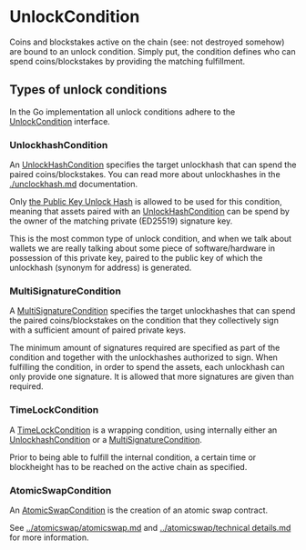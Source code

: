 # UnlockCondition

Coins and blockstakes active on the chain (see: not destroyed somehow) are bound to an unlock condition.
Simply put, the condition defines who can spend coins/blockstakes by providing the matching fulfillment.


## Types of unlock conditions

In the Go implementation all unlock conditions adhere to the [UnlockCondition](https://godoc.org/github.com/threefoldtech/rivine/types#UnlockCondition) interface.

### UnlockhashCondition

An [UnlockHashCondition](https://godoc.org/github.com/threefoldtech/rivine/types#UnlockHashCondition) specifies the target unlockhash that can spend the
paired coins/blockstakes. You can read more about unlockhashes in the [./unclockhash.md](./unlockhash.md) documentation.

Only [the Public Key Unlock Hash](./unlockhash.md#the-public-key-unlock-hash) is allowed to be used for this condition,
meaning that assets paired with an [UnlockHashCondition](https://godoc.org/github.com/threefoldtech/rivine/types#UnlockHashCondition) can be spend by
the owner of the matching private (ED25519) signature key.

This is the most common type of unlock condition, and when we talk about wallets we are really talking about
some piece of software/hardware in possession of this private key, paired to the public key of which the unlockhash (synonym for address) is generated.

### MultiSignatureCondition

A [MultiSignatureCondition](https://godoc.org/github.com/threefoldtech/rivine/types#MultiSignatureCondition) specifies the target unlockhashes that can spend the
paired coins/blockstakes on the condition that they collectively sign with a sufficient amount of paired private keys.

The minimum amount of signatures required are specified as part of the condition and together with the unlockhashes authorized to sign.
When fulfilling the condition, in order to spend the assets, each unlockhash can only provide one signature.
It is allowed that more signatures are given than required.


### TimeLockCondition

A [TimeLockCondition](https://godoc.org/github.com/threefoldtech/rivine/types#TimeLockCondition) is a wrapping condition,
using internally either an [UnlockhashCondition](#UnlockhashCondition) or a [MultiSignatureCondition](#MultiSignatureCondition).

Prior to being able to fulfill the internal condition, a certain time or blockheight has to be reached on the active chain as specified.

### AtomicSwapCondition

An [AtomicSwapCondition](https://godoc.org/github.com/threefoldtech/rivine/types#AtomicSwapCondition) is the creation of an atomic swap contract.

See [../atomicswap/atomicswap.md](../atomicswap/atomicswap.md) and [../atomicswap/technical details.md](../atomicswap/technical%20details.md) for more information.
